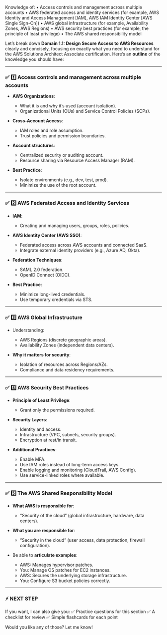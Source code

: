 Knowledge of:
• Access controls and management across multiple accounts
• AWS federated access and identity services (for example, AWS Identity and Access Management [IAM], AWS IAM Identity Center [AWS Single Sign-On])
• AWS global infrastructure (for example, Availability Zones, AWS Regions)
• AWS security best practices (for example, the principle of least privilege)
• The AWS shared responsibility model


Let’s break down **Domain 1.1: Design Secure Access to AWS Resources** clearly and concisely, focusing on exactly what you need to understand for the AWS Solutions Architect Associate certification. 
Here’s an **outline** of the knowledge you should have:

---

### ✅ 1️⃣ Access controls and management across multiple accounts

* **AWS Organizations**:

  * What it is and why it’s used (account isolation).
  * Organizational Units (OUs) and Service Control Policies (SCPs).
* **Cross-Account Access**:

  * IAM roles and role assumption.
  * Trust policies and permission boundaries.
* **Account structures**:

  * Centralized security or auditing account.
  * Resource sharing via Resource Access Manager (RAM).
* **Best Practice**:

  * Isolate environments (e.g., dev, test, prod).
  * Minimize the use of the root account.

---

### ✅ 2️⃣ AWS Federated Access and Identity Services

* **IAM**:

  * Creating and managing users, groups, roles, policies.
* **AWS Identity Center (AWS SSO)**:

  * Federated access across AWS accounts and connected SaaS.
  * Integrate external identity providers (e.g., Azure AD, Okta).
* **Federation Techniques**:

  * SAML 2.0 federation.
  * OpenID Connect (OIDC).
* **Best Practice**:

  * Minimize long-lived credentials.
  * Use temporary credentials via STS.

---

### ✅ 3️⃣ AWS Global Infrastructure

* Understanding:

  * AWS Regions (discrete geographic areas).
  * Availability Zones (independent data centers).
* **Why it matters for security**:

  * Isolation of resources across Regions/AZs.
  * Compliance and data residency requirements.

---

### ✅ 4️⃣ AWS Security Best Practices

* **Principle of Least Privilege**:

  * Grant only the permissions required.
* **Security Layers**:

  * Identity and access.
  * Infrastructure (VPC, subnets, security groups).
  * Encryption at rest/in transit.
* **Additional Practices**:

  * Enable MFA.
  * Use IAM roles instead of long-term access keys.
  * Enable logging and monitoring (CloudTrail, AWS Config).
  * Use service-linked roles where available.

---

### ✅ 5️⃣ The AWS Shared Responsibility Model

* **What AWS is responsible for**:

  * “Security of the cloud” (global infrastructure, hardware, data centers).
* **What you are responsible for**:

  * “Security in the cloud” (user access, data protection, firewall configuration).
* Be able to **articulate examples**:

  * AWS: Manages hypervisor patches.
  * You: Manage OS patches for EC2 instances.
  * AWS: Secures the underlying storage infrastructure.
  * You: Configure S3 bucket policies correctly.

---

### ⚡️ NEXT STEP

If you want, I can also give you:
✅ Practice questions for this section
✅ A checklist for review
✅ Simple flashcards for each point

Would you like any of those? Let me know!
